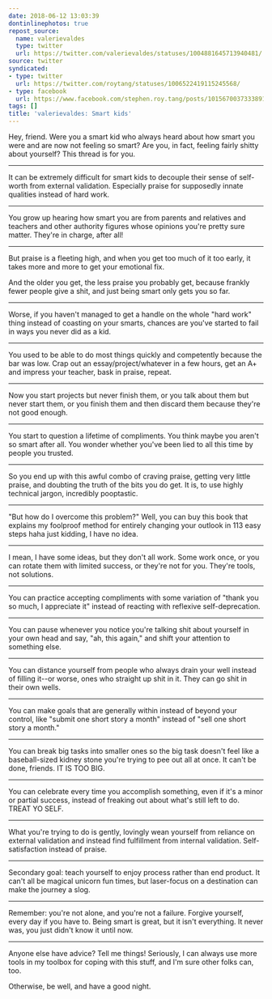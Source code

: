 ```yaml
---
date: 2018-06-12 13:03:39
dontinlinephotos: true
repost_source:
  name: valerievaldes
  type: twitter
  url: https://twitter.com/valerievaldes/statuses/1004881645713940481/
source: twitter
syndicated:
- type: twitter
  url: https://twitter.com/roytang/statuses/1006522419115245568/
- type: facebook
  url: https://www.facebook.com/stephen.roy.tang/posts/10156700373338912
tags: []
title: 'valerievaldes: Smart kids'
---
```


Hey, friend. Were you a smart kid who always heard about how smart you were and are now not feeling so smart? Are you, in fact, feeling fairly shitty about yourself? This thread is for you.

---

It can be extremely difficult for smart kids to decouple their sense of self-worth from external validation. Especially praise for supposedly innate qualities instead of hard work.

---

You grow up hearing how smart you are from parents and relatives and teachers and other authority figures whose opinions you're pretty sure matter. They're in charge, after all!

---

But praise is a fleeting high, and when you get too much of it too early, it takes more and more to get your emotional fix.



And the older you get, the less praise you probably get, because frankly fewer people give a shit, and just being smart only gets you so far.

---

Worse, if you haven't managed to get a handle on the whole "hard work" thing instead of coasting on your smarts, chances are you've started to fail in ways you never did as a kid.

---

You used to be able to do most things quickly and competently because the bar was low. Crap out an essay/project/whatever in a few hours, get an A+ and impress your teacher, bask in praise, repeat.

---

Now you start projects but never finish them, or you talk about them but never start them, or you finish them and then discard them because they're not good enough.

---

You start to question a lifetime of compliments. You think maybe you aren't so smart after all. You wonder whether you've been lied to all this time by people you trusted.

---

So you end up with this awful combo of craving praise, getting very little praise, and doubting the truth of the bits you do get. It is, to use highly technical jargon, incredibly pooptastic.

---

"But how do I overcome this problem?" Well, you can buy this book that explains my foolproof method for entirely changing your outlook in 113 easy steps haha just kidding, I have no idea.

---

I mean, I have some ideas, but they don't all work. Some work once, or you can rotate them with limited success, or they're not for you. They're tools, not solutions.

---

You can practice accepting compliments with some variation of "thank you so much, I appreciate it" instead of reacting with reflexive self-deprecation.

---

You can pause whenever you notice you're talking shit about yourself in your own head and say, "ah, this again," and shift your attention to something else.

---

You can distance yourself from people who always drain your well instead of filling it--or worse, ones who straight up shit in it. They can go shit in their own wells.

---

You can make goals that are generally within instead of beyond your control, like "submit one short story a month" instead of "sell one short story a month."

---

You can break big tasks into smaller ones so the big task doesn't feel like a baseball-sized kidney stone you're trying to pee out all at once. It can't be done, friends. IT IS TOO BIG.

---

You can celebrate every time you accomplish something, even if it's a minor or partial success, instead of freaking out about what's still left to do. TREAT YO SELF.

---

What you're trying to do is gently, lovingly wean yourself from reliance on external validation and instead find fulfillment from internal validation. Self-satisfaction instead of praise.

---

Secondary goal: teach yourself to enjoy process rather than end product. It can't all be magical unicorn fun times, but laser-focus on a destination can make the journey a slog.

---

Remember: you're not alone, and you're not a failure. Forgive yourself, every day if you have to. Being smart is great, but it isn't everything. It never was, you just didn't know it until now.

---

Anyone else have advice? Tell me things! Seriously, I can always use more tools in my toolbox for coping with this stuff, and I'm sure other folks can, too.



Otherwise, be well, and have a good night.